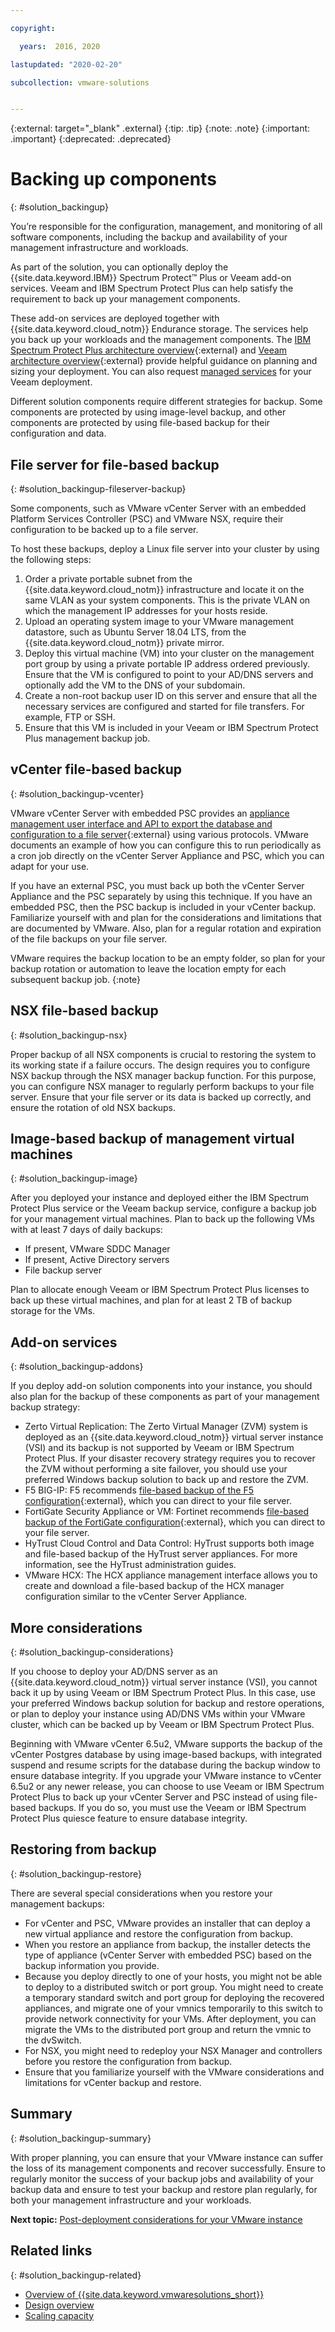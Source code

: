 ```yaml
---

copyright:

  years:  2016, 2020

lastupdated: "2020-02-20"

subcollection: vmware-solutions


---
```


{:external: target="_blank" .external}
{:tip: .tip}
{:note: .note}
{:important: .important}
{:deprecated: .deprecated}

# Backing up components
{: #solution_backingup}

You’re responsible for the configuration, management, and monitoring of all software components, including the backup and availability of your management infrastructure and workloads.

As part of the solution, you can optionally deploy the {{site.data.keyword.IBM}} Spectrum Protect&trade; Plus or Veeam add-on services. Veeam and IBM Spectrum Protect Plus can help satisfy the requirement to back up your management components.

These add-on services are deployed together with {{site.data.keyword.cloud_notm}} Endurance storage. The services help you back up your workloads and the management components. The [IBM Spectrum Protect Plus architecture overview](https://www.ibm.com/cloud/architecture/architectures/virtualization_backup_spplus){:external} and [Veeam architecture overview](https://www.ibm.com/cloud/architecture/architectures/virtualization_backup_veeam){:external} provide helpful guidance on planning and sizing your deployment. You can also request [managed services](/docs/services/vmwaresolutions?topic=vmware-solutions-managing_veeam_services) for your Veeam deployment.

Different solution components require different strategies for backup. Some components are protected by using image-level backup, and other components are protected by using file-based backup for their configuration and data.

## File server for file-based backup
{: #solution_backingup-fileserver-backup}

Some components, such as VMware vCenter Server with an embedded Platform Services Controller (PSC) and VMware NSX, require their configuration to be backed up to a file server.

To host these backups, deploy a Linux file server into your cluster by using the following steps:

1. Order a private portable subnet from the {{site.data.keyword.cloud_notm}} infrastructure and locate it on the same VLAN as your system components. This is the private VLAN on which the management IP addresses for your hosts reside.
2. Upload an operating system image to your VMware management datastore, such as Ubuntu Server 18.04 LTS, from the {{site.data.keyword.cloud_notm}} private mirror.
3. Deploy this virtual machine (VM) into your cluster on the management port group by using a private portable IP address ordered previously. Ensure that the VM is configured to point to your AD/DNS servers and optionally add the VM to the DNS of your subdomain.
4. Create a non-root backup user ID on this server and ensure that all the necessary services are configured and started for file transfers. For example, FTP or SSH.
5. Ensure that this VM is included in your Veeam or IBM Spectrum Protect Plus management backup job.

## vCenter file-based backup
{: #solution_backingup-vcenter}

VMware vCenter Server with embedded PSC provides an [appliance management user interface and API to export the database and configuration to a file server](https://docs.vmware.com/en/VMware-vSphere/6.5/com.vmware.vsphere.install.doc/GUID-3EAED005-B0A3-40CF-B40D-85AD247D7EA4.html){:external} using various protocols. VMware documents an example of how you can configure this to run periodically as a cron job directly on the vCenter Server Appliance and PSC, which you can adapt for your use.

If you have an external PSC, you must back up both the vCenter Server Appliance and the PSC separately by using this technique. If you have an embedded PSC, then the PSC backup is included in your vCenter backup. Familiarize yourself with and plan for the considerations and limitations that are documented by VMware. Also, plan for a regular rotation and expiration of the file backups on your file server.

VMware requires the backup location to be an empty folder, so plan for your backup rotation or automation to leave the location empty for each subsequent backup job.
{:note}

## NSX file-based backup
{: #solution_backingup-nsx}

Proper backup of all NSX components is crucial to restoring the system to its working state if a failure occurs. The design requires you to configure NSX backup through the NSX manager backup function. For this purpose, you can configure NSX manager to regularly perform backups to your file server. Ensure that your file server or its data is backed up correctly, and ensure the rotation of old NSX backups.

## Image-based backup of management virtual machines
{: #solution_backingup-image}

After you deployed your instance and deployed either the IBM Spectrum Protect Plus service or the Veeam backup service, configure a backup job for your management virtual machines. Plan to back up the following VMs with at least 7 days of daily backups:

* If present, VMware SDDC Manager
* If present, Active Directory servers
* File backup server

Plan to allocate enough Veeam or IBM Spectrum Protect Plus licenses to back up these virtual machines, and plan for at least 2 TB of backup storage for the VMs.

## Add-on services
{: #solution_backingup-addons}

If you deploy add-on solution components into your instance, you should also plan for the backup of these components as part of your management backup strategy:

* Zerto Virtual Replication: The Zerto Virtual Manager (ZVM) system is deployed as an {{site.data.keyword.cloud_notm}} virtual server instance (VSI) and its backup is not supported by Veeam or IBM Spectrum Protect Plus. If your disaster recovery strategy requires you to recover the ZVM without performing a site failover, you should use your preferred Windows backup solution to back up and restore the ZVM.
* F5 BIG-IP: F5 recommends [file-based backup of the F5 configuration](https://support.f5.com/csp/article/K13132){:external}, which you can direct to your file server.
* FortiGate Security Appliance or VM: Fortinet recommends [file-based backup of the FortiGate configuration](https://help.fortinet.com/fos50hlp/54/Content/FortiOS/fortigate-best-practices-54/Firmware/Performing_Config_Backup.htm){:external}, which you can direct to your file server.
* HyTrust Cloud Control and Data Control: HyTrust supports both image and file-based backup of the HyTrust server appliances. For more information, see the HyTrust administration guides.
* VMware HCX: The HCX appliance management interface allows you to create and download a file-based backup of the HCX manager configuration similar to the vCenter Server Appliance.

## More considerations
{: #solution_backingup-considerations}

If you choose to deploy your AD/DNS server as an {{site.data.keyword.cloud_notm}} virtual server instance (VSI), you cannot back it up by using Veeam or IBM Spectrum Protect Plus. In this case, use your preferred Windows backup solution for backup and restore operations, or plan to deploy your instance using AD/DNS VMs within your VMware cluster, which can be backed up by Veeam or IBM Spectrum Protect Plus.

Beginning with VMware vCenter 6.5u2, VMware supports the backup of the vCenter Postgres database by using image-based backups, with integrated suspend and resume scripts for the database during the backup window to ensure database integrity. If you upgrade your VMware instance to vCenter 6.5u2 or any newer release, you can choose to use Veeam or IBM Spectrum Protect Plus to back up your vCenter Server and PSC instead of using file-based backups. If you do so, you must use the Veeam or IBM Spectrum Protect Plus quiesce feature to ensure database integrity.

## Restoring from backup
{: #solution_backingup-restore}

There are several special considerations when you restore your management backups:

* For vCenter and PSC, VMware provides an installer that can deploy a new virtual appliance and restore the configuration from backup.
* When you restore an appliance from backup, the installer detects the type of appliance (vCenter Server with embedded PSC) based on the backup information you provide.
* Because you deploy directly to one of your hosts, you might not be able to deploy to a distributed switch or port group. You might need to create a temporary standard switch and port group for deploying the recovered appliances, and migrate one of your vmnics temporarily to this switch to provide network connectivity for your VMs. After deployment, you can migrate the VMs to the distributed port group and return the vmnic to the dvSwitch.
* For NSX, you might need to redeploy your NSX Manager and controllers before you restore the configuration from backup.
* Ensure that you familiarize yourself with the VMware considerations and limitations for vCenter backup and restore.

## Summary
{: #solution_backingup-summary}

With proper planning, you can ensure that your VMware instance can suffer the loss of its management components and recover successfully. Ensure to regularly monitor the success of your backup jobs and availability of your backup data and ensure to test your backup and restore plan regularly, for both your management infrastructure and your workloads.

**Next topic:** [Post-deployment considerations for your VMware instance](/docs/services/vmwaresolutions?topic=vmware-solutions-solution_considerations)

## Related links
{: #solution_backingup-related}

* [Overview of {{site.data.keyword.vmwaresolutions_short}}](/docs/services/vmwaresolutions?topic=vmware-solutions-solution_overview)
* [Design overview](/docs/services/vmwaresolutions?topic=vmware-solutions-design_overview)
* [Scaling capacity](/docs/services/vmwaresolutions?topic=vmware-solutions-solution_scaling)
